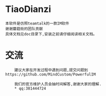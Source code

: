# TiaoDianzi
	
	本软件是仿照teamtalk的一款IM软件
	谢谢蘑菇街的团队贡献
	具体文档见doc目录下,安装之前请仔细阅读相关文档。
	
# 交流
		建议大家在开发过程中遇到问题,提交问题到https://github.com/MindCustom/PowerfulIM
		
		我们的官方维护人员会抽时间解答,谢谢大家的理解.
		* qq:381444724
